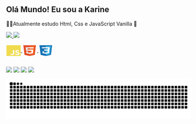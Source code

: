 ## Olá Mundo! Eu sou a Karine


👩‍💻Atualmente estudo Html, Css e JavaScript Vanilla
👩

 <div>
  <a href="https://github.com/karineferreiradeoliveira">
  <img height="180em" src="https://github-readme-stats.vercel.app/api?username=karineferreiradeoliveira&show_icons=true&theme=radical&include_all_commits=true&count_private=true"/>
  <img height="180em" src="https://github-readme-stats.vercel.app/api/top-langs/?username=karineferreiradeoliveira&layout=compact&langs_count=7&theme=radical"/>
</div>
<div style="display: inline_block"><br>
  <img align="center" alt="ka-Js" height="30" width="40" src="https://raw.githubusercontent.com/devicons/devicon/master/icons/javascript/javascript-plain.svg">
  <img align="center" alt="ka-HTML" height="30" width="40" src="https://raw.githubusercontent.com/devicons/devicon/master/icons/html5/html5-original.svg">
  <img align="center" alt="ka-CSS" height="30" width="40" src="https://raw.githubusercontent.com/devicons/devicon/master/icons/css3/css3-original.svg">

</div>
  
  ##
 
<div> 
  <a href="https://www.youtube.com/channel/UC0PQGguVSZyVUilAGgpCSAg" target="_blank"><img src="https://img.shields.io/badge/YouTube-FF0000?style=for-the-badge&logo=youtube&logoColor=white" target="_blank"></a>
 	<a href="https://www.twitch.tv/akarineoliveira" target="_blank"><img src="https://img.shields.io/badge/Twitch-9146FF?style=for-the-badge&logo=twitch&logoColor=white" target="_blank"></a>
  <a href = "mailto:devkarine@outlook.com"><img src="https://img.shields.io/badge/-Gmail-%23333?style=for-the-badge&logo=gmail&logoColor=white" target="_blank"></a>
  <a href="https://www.linkedin.com/in/karineferreiradeoliveira/" target="_blank"><img src="https://img.shields.io/badge/-LinkedIn-%230077B5?style=for-the-badge&logo=linkedin&logoColor=white" target="_blank"></a> 
 
 ![Snake animation](https://github.com/karineferreiradeoliveira/karineferreiradeoliveira/blob/output/github-contribution-grid-snake.svg)
 
</div>
